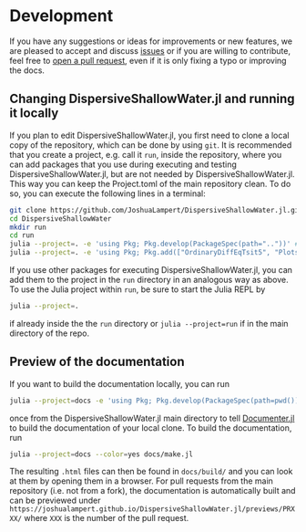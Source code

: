 # Development

If you have any suggestions or ideas for improvements or new features, we are pleased to accept and discuss
[issues](https://github.com/JoshuaLampert/DispersiveShallowWater.jl/issues) or if you are willing to contribute,
feel free to [open a pull request](https://github.com/JoshuaLampert/DispersiveShallowWater.jl/pulls), even if it
is only fixing a typo or improving the docs.

## Changing DispersiveShallowWater.jl and running it locally

If you plan to edit DispersiveShallowWater.jl, you first need to clone a local copy of the repository, which can
be done by using `git`. It is recommended that you create a project, e.g. call it `run`, inside the repository,
where you can add packages that you use during executing and testing DispersiveShallowWater.jl, but are not needed
by DispersiveShallowWater.jl. This way you can keep the Project.toml of the main repository clean. To do so, you
can execute the following lines in a terminal:

```sh
git clone https://github.com/JoshuaLampert/DispersiveShallowWater.jl.git
cd DispersiveShallowWater
mkdir run
cd run
julia --project=. -e 'using Pkg; Pkg.develop(PackageSpec(path=".."))' # Install local DispersiveShallowWater.jl clone
julia --project=. -e 'using Pkg; Pkg.add(["OrdinaryDiffEqTsit5", "Plots", "SummationByPartsOperators"])' # Install additional packages
```

If you use other packages for executing DispersiveShallowWater.jl, you can add them to the project in the `run`
directory in an analogous way as above. To use the Julia project within `run`, be sure to start the Julia REPL
by

```sh
julia --project=.
```

if already inside the the `run` directory or `julia --project=run` if in the main directory of the repo.

## Preview of the documentation

If you want to build the documentation locally, you can run

```sh
julia --project=docs -e 'using Pkg; Pkg.develop(PackageSpec(path=pwd())); Pkg.instantiate()'
```

once from the DispersiveShallowWater.jl main directory to tell [Documenter.jl](https://documenter.juliadocs.org/stable/man/guide/)
to build the documentation of your local clone. To build the documentation, run

```sh
julia --project=docs --color=yes docs/make.jl
```

The resulting `.html` files can then be found in `docs/build/` and you can look at them by opening them in a browser.
For pull requests from the main repository (i.e. not from a fork), the documentation is automatically built and can
be previewed under `https://joshualampert.github.io/DispersiveShallowWater.jl/previews/PRXXX/` where `XXX` is the number
of the pull request.
